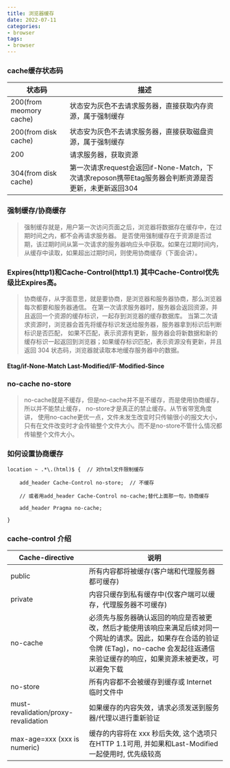 ```yaml
---
title: 浏览器缓存
date: 2022-07-11
categories:
- browser
tags:
- browser
---
```


### cache缓存状态码

| 状态码                      | 描述                                                                   |
|--------------------------|----------------------------------------------------------------------|
| 200(from meomory cache)	 | 状态安为灰色不去请求服务器，直接获取内存资源，属于强制缓存                                        |
| 200(from disk cache)	    | 状态安为灰色不去请求服务器，直接获取磁盘资源，属于强制缓存                                        |
| 200                      | 	请求服务器，获取资源                                                          |
| 304(from disk cache)     | 	第一次请求request会返回if-None-Match，下次请求reposon携带Etag服务器会判断资源是否更新，未更新返回304 |


###  强制缓存/协商缓存
> 强制缓存就是，用户第一次访问页面之后，浏览器将数据存在缓存中，在过期时间之内，都不会再请求服务器。
> 是否使用强制缓存在于资源是否过期，该过期时间从第一次请求的服务器响应头中获取。如果在过期时间内，从缓存中读取，如果超出过期时间，则使用协商缓存（下面会讲）。

### Expires(http1)和Cache-Control(http1.1) 其中Cache-Control优先级比Expires高。
> 协商缓存，从字面意思，就是要协商，是浏览器和服务器协商，那么浏览器每次都要和服务器通信。
> 在第一次请求服务器时，服务器会返回资源，并且返回一个资源的缓存标识，一起存到浏览器的缓存数据库。
> 当第二次请求资源时，浏览器会首先将缓存标识发送给服务器，服务器拿到标识后判断标识是否匹配，
> 如果不匹配，表示资源有更新，服务器会将新数据和新的缓存标识一起返回到浏览器；如果缓存标识匹配，表示资源没有更新，并且返回 304 状态码，浏览器就读取本地缓存服务器中的数据。


#### Etag/if-None-Match  Last-Modified/IF-Modified-Since

### no-cache no-store
> no-cache就是不缓存，但是no-cache并不是不缓存，而是使用协商缓存，所以并不能禁止缓存，
> no-store才是真正的禁止缓存。从节省带宽角度讲，
> 使用no-cache更优一点，文件未发生改变时只传输很小的报文大小，只有在文件改变时才会传输整个文件大小。而不是no-store不管什么情况都传输整个文件大小。

### 如何设置协商缓存
```
location ~ .*\.(html)$ {  // 对html文件限制缓存

    add_header Cache-Control no-store;  // 不缓存

    // 或者用add_header Cache-Control no-cache;替代上面那一句，协商缓存

    add_header Pragma no-cache;

}
```

### cache-control 介绍

| Cache-directive	                                                                                                    | 说明                                                                                                         |
|---------------------------------------------------------------------------------------------------------------------|------------------------------------------------------------------------------------------------------------|
| public	| 所有内容都将被缓存(客户端和代理服务器都可缓存)                                                                                   |                                                                              
| private	| 内容只缓存到私有缓存中(仅客户端可以缓存，代理服务器不可缓存)                                                                            |                                                                          
| no-cache	| 必须先与服务器确认返回的响应是否被更改，然后才能使用该响应来满足后续对同一个网址的请求。因此，如果存在合适的验证令牌 (ETag)，no-cache 会发起往返通信来验证缓存的响应，如果资源未被更改，可以避免下载 |
| no-store	| 所有内容都不会被缓存到缓存或 Internet 临时文件中                                                                              |
| must-revalidation/proxy-revalidation	| 如果缓存的内容失效，请求必须发送到服务器/代理以进行重新验证                                                                             |             
| max-age=xxx (xxx is numeric)	| 缓存的内容将在 xxx 秒后失效, 这个选项只在HTTP 1.1可用, 并如果和Last-Modified一起使用时, 优先级较高                                          |               
